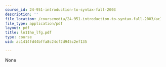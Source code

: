 ```yaml
---
course_id: 24-951-introduction-to-syntax-fall-2003
description: ''
file_location: /coursemedia/24-951-introduction-to-syntax-fall-2003/ac1414fd44bffa8c24cf2d945c2ef135_ln11ho_lfg.pdf
file_type: application/pdf
layout: pdf
title: ln11ho_lfg.pdf
type: course
uid: ac1414fd44bffa8c24cf2d945c2ef135

---
```

None